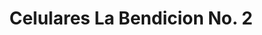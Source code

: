 ---
title: "Celulares La Bendicion No. 2"
url: /usulutan/celulares-la-bendicion-no-2/
shop: teléfono móvil
---
